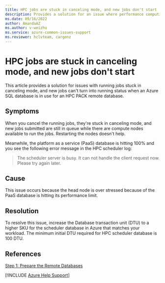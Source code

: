 ```yaml
---
title: HPC jobs are stuck in canceling mode, and new jobs don't start
description: Provides a solution for an issue where performance computing (HPC) jobs are stuck in canceling mode.
ms.date: 09/16/2022
author: AmandaAZ
ms.author: v-weizhu
ms.service: azure-common-issues-support
ms.reviewer: hclvteam, cargonz
---
```

# HPC jobs are stuck in canceling mode, and new jobs don't start

This article provides a solution for issues with running jobs stuck in canceling mode, and new jobs can't turn into running status when an Azure SQL database is in use for an HPC PACK remote database.

## Symptoms

When you cancel the running jobs, they're stuck in canceling mode, and new jobs submitted are still in queue while there are compute nodes available to run the jobs. Restarting the nodes doesn't help.

Meanwhile, the platform as a service (PaaS) database is hitting 100% and you see the following error message in the HPC scheduler log:

> The scheduler server is busy. It can not handle the client request now. Please try again later.

## Cause

This issue occurs because the head node is over stressed because of the PaaS database is hitting its performance limit.

## Resolution

To resolve this issue, increase the Database transaction unit (DTU) to a higher SKU for the scheduler database in Azure that matches your workload. The minimum initial DTU required for HPC scheduler database is 100 DTU.

## References

[Step 1: Prepare the Remote Databases](/powershell/high-performance-computing/step-1-prepare-the-remote-database-servers)

[!INCLUDE [Azure Help Support](../../includes/azure-help-support.md)]
